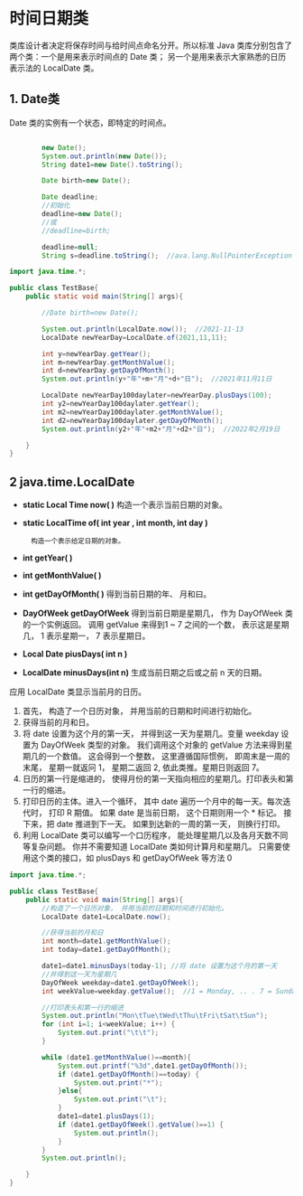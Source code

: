 # 时间日期类

类库设计者决定将保存时间与给时间点命名分开。所以标准 Java 类库分别包含了两个类：一个是用来表示时间点的 Date 类； 另一个是用来表示大家熟悉的日历表示法的 LocalDate 类。

## 1. Date类

Date 类的实例有一个状态，即特定的时间点。

```java

		new Date();
		System.out.println(new Date());
		String date1=new Date().toString();

		Date birth=new Date();

		Date deadline;
		//初始化
		deadline=new Date();
		//或
		//deadline=birth;

		deadline=null;
		String s=deadline.toString();  //ava.lang.NullPointerException
```

```java
import java.time.*;

public class TestBase{
	public static void main(String[] args){

		//Date birth=new Date();

		System.out.println(LocalDate.now());  //2021-11-13
		LocalDate newYearDay=LocalDate.of(2021,11,11);

		int y=newYearDay.getYear();
		int m=newYearDay.getMonthValue();
		int d=newYearDay.getDayOfMonth();
		System.out.println(y+"年"+m+"月"+d+"日");  //2021年11月11日

		LocalDate newYearDay100daylater=newYearDay.plusDays(100);
		int y2=newYearDay100daylater.getYear();
		int m2=newYearDay100daylater.getMonthValue();
		int d2=newYearDay100daylater.getDayOfMonth();
		System.out.println(y2+"年"+m2+"月"+d2+"日");  //2022年2月19日

	}
}
```

## 2  java.time.LocalDate 

- **static Local Time now( )**
  		构造一个表示当前日期的对象。
- **static LocalTime of( int year , int month, int day )**

 		构造一个表示给定日期的对象。
-   **int getYear( )**
-	**int getMonthValue( )**
-	**int getDayOfMonth( )**
    	得到当前日期的年、 月和曰。
-	**DayOfWeek getDayOfWeek**
    	得到当前日期是星期几， 作为 DayOfWeek 类的一个实例返回。 调用 getValue 来得到1 ~ 7 之间的一个数， 表示这是星期几， 1 表示星期一， 7 表示星期日。
-   **Local Date piusDays( int n )**
-	**LocalDate minusDays(int n)**
        生成当前日期之后或之前 n 天的日期。

应用 LocalDate 类显示当前月的日历。

1. 首先， 构造了一个日历对象， 并用当前的日期和时间进行初始化。
2. 获得当前的月和日。
3. 将 date 设置为这个月的第一天， 并得到这一天为星期几。变量 weekday 设置为 DayOfWeek 类型的对象。 我们调用这个对象的 getValue 方法来得到星期几的一个数值。 这会得到一个整数， 这里遵循国际惯例， 即周末是一周的末尾， 星期一就返冋 1， 星期二返回 2, 依此类推。星期日则返回 7。
4. 日历的第一行是缩进的， 使得月份的第一天指向相应的星期几。打印表头和第一行的缩进。
5. 打印日历的主体。进入一个循环， 其中 date 遍历一个月中的每一天。每次迭代时， 打印 R 期值。 如果 date 是当前日期， 这个日期则用一个 * 标记。 接下来，把 date 推进到下一天。 如果到达新的一周的第一天， 则换行打印。
6. 利用 LocalDate 类可以编写一个口历程序， 能处理星期几以及各月天数不同等复杂问题。 你并不需要知道 LocalDate 类如何计算月和星期几。 只需要使用这个类的接口，如 plusDays 和 getDayOfWeek 等方法 0

```java
import java.time.*;

public class TestBase{
	public static void main(String[] args){
		//构造了一个日历对象， 并用当前的日期和时间进行初始化。
		LocalDate date1=LocalDate.now();

		//获得当前的月和日
		int month=date1.getMonthValue();
		int today=date1.getDayOfMonth();

		date1=date1.minusDays(today-1); //将 date 设置为这个月的第一天
		//并得到这一天为星期几
		DayOfWeek weekday=date1.getDayOfWeek();
		int weekValue=weekday.getValue();  //1 = Monday, .. . 7 = Sunday

		//打印表头和第一行的缩进
		System.out.println("Mon\tTue\tWed\tThu\tFri\tSat\tSun");
		for (int i=1; i<weekValue; i++) {
			System.out.print("\t\t");
		}

		while (date1.getMonthValue()==month){
			System.out.printf("%3d",date1.getDayOfMonth());
			if (date1.getDayOfMonth()==today) {
				System.out.print("*");
			}else{
				System.out.print("\t");
			}
			date1=date1.plusDays(1);
			if (date1.getDayOfWeek().getValue()==1) {
				System.out.println();
			}
		}
		System.out.println();

	}
}
```


